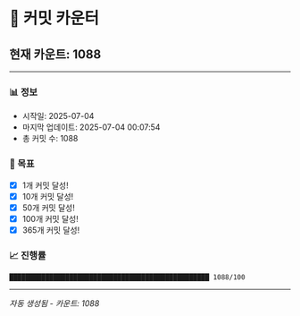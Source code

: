 # 🔢 커밋 카운터

## 현재 카운트: 1088

---

### 📊 정보
- 시작일: 2025-07-04
- 마지막 업데이트: 2025-07-04 00:07:54
- 총 커밋 수: 1088

### 🎯 목표
- [x] 1개 커밋 달성!
- [x] 10개 커밋 달성!
- [x] 50개 커밋 달성!
- [x] 100개 커밋 달성!
- [x] 365개 커밋 달성!

### 📈 진행률
```
██████████████████████████████████████████████████ 1088/100
```

---
*자동 생성됨 - 카운트: 1088*
